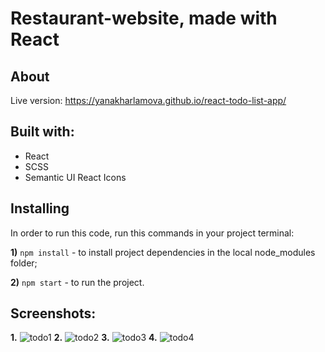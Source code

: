 
# Restaurant-website, made with React
## About 

Live version: https://yanakharlamova.github.io/react-todo-list-app/

## Built with:
* React
* SCSS
* Semantic UI React Icons

## Installing
In order to run this code, run this commands in your project terminal:

**1)** `npm install` - to install project dependencies in the local node_modules folder;

**2)** `npm start` - to run the project.
## Screenshots:
**1.**
![todo1](https://user-images.githubusercontent.com/58036292/174500626-24227db3-5411-4b88-85fd-640df20def69.png)
**2.**
![todo2](https://user-images.githubusercontent.com/58036292/174500705-5acc02b5-2471-4fd3-a71a-55113131f93f.png)
**3.**
![todo3](https://user-images.githubusercontent.com/58036292/174500462-6552beb3-8294-46b2-9e4b-b3c45fdda62c.png)
**4.**
![todo4](https://user-images.githubusercontent.com/58036292/174500463-2bebed56-d63a-4852-ac2f-2727e03a1dee.png)

